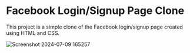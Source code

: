 # Facebook Login/Signup Page Clone

This project is a simple clone of the Facebook login/signup page created using HTML and CSS.

![Screenshot 2024-07-09 165257](https://github.com/bxlpreetm/Facebook-Clone/assets/174986890/5bcc25f2-aecb-474b-ae19-e6619990c050)
